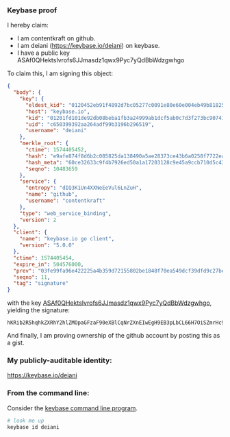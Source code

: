 ### Keybase proof

I hereby claim:

  * I am contentkraft on github.
  * I am deiani (https://keybase.io/deiani) on keybase.
  * I have a public key ASAf0QHektsIvrofs6JJmasdz1qwx9Pyc7yQdBbWdzgwhgo

To claim this, I am signing this object:

```json
{
  "body": {
    "key": {
      "eldest_kid": "0120452eb91f4892d7bc05277c0091e80e60e004eb49b8182556a8f221a8c5013f170a",
      "host": "keybase.io",
      "kid": "01201fd101de92db08beba1fb3a24999ab1dcf5ab0c7d3f273bc907416d6773830860a",
      "uid": "c650399392aa264adf99b3196b296519",
      "username": "deiani"
    },
    "merkle_root": {
      "ctime": 1574405452,
      "hash": "e9afe874f8d6b2c085825da138490a5ae28373ce43b6a0258f7722ea855fc84272e23880334741f2b89d3e5a25bbc891405f1f4d7c57dfaf3a761df51293c6a5",
      "hash_meta": "60ce32633c9f4b7926ed50a1a17203128c9e45a9ccb710d5c43d7acde667736d",
      "seqno": 10483659
    },
    "service": {
      "entropy": "dIQ3K1Un4XXNeEeVul6LnZuH",
      "name": "github",
      "username": "contentkraft"
    },
    "type": "web_service_binding",
    "version": 2
  },
  "client": {
    "name": "keybase.io go client",
    "version": "5.0.0"
  },
  "ctime": 1574405454,
  "expire_in": 504576000,
  "prev": "03fe99fa96e422225a4b359d72155802be1848f70ea549dcf39dfd9c27be870f",
  "seqno": 11,
  "tag": "signature"
}
```

with the key [ASAf0QHektsIvrofs6JJmasdz1qwx9Pyc7yQdBbWdzgwhgo](https://keybase.io/deiani), yielding the signature:

```
hKRib2R5hqhkZXRhY2hlZMOpaGFzaF90eXBlCqNrZXnEIwEgH9EB3pLbCL66H7OiSZmrHc9asMfT8nO8kHQW1nc4MIYKp3BheWxvYWTESpcCC8QgA/6Z+pbkIiJaSzWdchVYAr4YSPcOpUnc8539nCe+hw/EIN6TXkJbW8HBNSBKwgjbpfWhugYT8sUydoQGzLEow14wAgHCo3NpZ8RAzkctLkJAWc9xyhIV+i+ui3D/hgPqJaqOhzn2Y8n5zbNWDGduGgivX8gLdh125PT0iJhwLaA3tzv1CySv3dTrCahzaWdfdHlwZSCkaGFzaIKkdHlwZQildmFsdWXEIOkhSrG/Q0qI0A2WBRNipPxictC6P6XAsxMIuGU2YESio3RhZ80CAqd2ZXJzaW9uAQ==

```

And finally, I am proving ownership of the github account by posting this as a gist.

### My publicly-auditable identity:

https://keybase.io/deiani

### From the command line:

Consider the [keybase command line program](https://keybase.io/download).

```bash
# look me up
keybase id deiani
```
